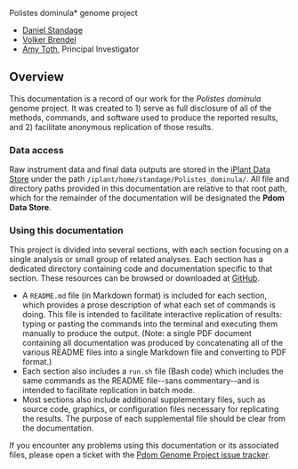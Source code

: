 Polistes dominula* genome project

- [Daniel Standage][]
- [Volker Brendel][]
- [Amy Toth][], Principal Investigator

## Overview

This documentation is a record of our work for the *Polistes dominula* genome project.
It was created to 1) serve as full disclosure of all of the methods, commands, and software used to produce the reported results, and 2) facilitate anonymous replication of those results.

### Data access

Raw instrument data and final data outputs are stored in the [iPlant Data Store][] under the path `/iplant/home/standage/Polistes_dominula/`.
All file and directory paths provided in this documentation are relative to that root path, which for the remainder of the documentation will be designated the **Pdom Data Store**.

### Using this documentation

This project is divided into several sections, with each section focusing on a single analysis or small group of related analyses.
Each section has a dedicated directory containing code and documentation specific to that section.
These resources can be browsed or downloaded at [GitHub][].

  - A `README.md` file (in Markdown format) is included for each section, which provides a prose description of what each set of commands is doing.
    This file is intended to facilitate interactive replication of results: typing or pasting the commands into the terminal and executing them manually to produce the output.
    (Note: a single PDF document containing all documentation was produced by concatenating all of the various README files into a single Markdown file and converting to PDF format.)
  - Each section also includes a `run.sh` file (Bash code) which includes the same commands as the README file--sans commentary--and is intended to facilitate replication in batch mode.
  - Most sections also include additional supplementary files, such as source code, graphics, or configuration files necessary for replicating the results. The purpose of each supplemental file should be clear from the documentation.

If you encounter any problems using this documentation or its associated files, please open a ticket with the [Pdom Genome Project issue tracker][].

[Daniel Standage]: http://standage.github.io/
[Volker Brendel]: http://brendelgroup.org/
[Amy Toth]: http://www.public.iastate.edu/~amytoth/Toth_lab/Home.html
[iPlant Data Store]: http://www.iplantcollaborative.org/ci/data-store
[GitHub]: https://github.com/BrendelGroup/pdom-genome-project
[Pdom Genome Project issue tracker]: https://github.com/BrendelGroup/pdom-genome-project/issues

